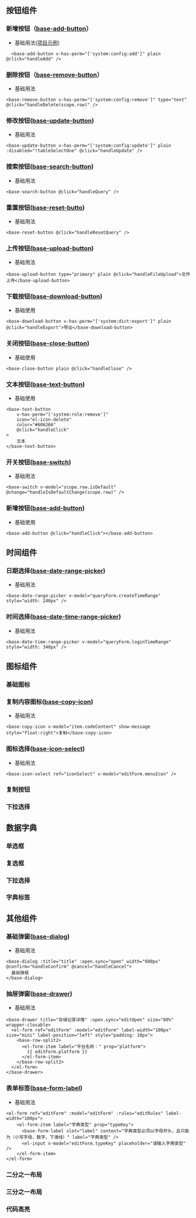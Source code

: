 ## 按钮组件

### 新增按钮（[base-add-button](https://sadfasdf/sadfasdf/)）
* 基础用法([项目示例]())
```vue
  <base-add-button v-has-perm="['system:config:add']" plain @click="handleAdd" />
```

### 删除按钮（[base-remove-button](https://sadfasdf/sadfasdf/)）
* 基础用法
```vue
<base-remove-button v-has-perm="['system:config:remove']" type="text" @click="handleDelete(scope.row)" />
```

### 修改按钮([base-update-button]())
* 基础用法
```vue
<base-update-button v-has-perm="['system:config:update']" plain :disabled="!tableSelectOne" @click="handleUpdate" />
```

### 搜索按钮([base-search-button]())
* 基础用法
```vue
<base-search-button @click="handleQuery" />
```

### 重置按钮([base-reset-butto]())
* 基础用法
```vue
<base-reset-button @click="handleResetQuery" />
```

### 上传按钮([base-upload-button]())
* 基础用法
```vue
<base-upload-button type="primary" plain @click="handleFileUpload">文件上传</base-upload-button>
```

### 下载按钮([base-download-button](https://))
* 基础使用
```vue
<base-download-button v-has-perm="['system:dict:export']" plain @click="handleExport">导出</base-download-button>
```

### 关闭按钮([base-close-button](https://))
* 基础使用
```vue
<base-close-button plain @click="handleClose" />
```


### 文本按钮([base-text-button]())
* 基础使用
```vue
<base-text-button
    v-has-perm="['system:role:remove']"
    icon="el-icon-delete"
    color="#606266"
    @click="handleClick"
>
    文本
</base-text-button>
```

### 开关按钮([base-switch](https://))
* 基础用法
```vue
<base-switch v-model="scope.row.isDefault" @change="handleIsDefaultChange(scope.row)" />
```
### 新增按钮([base-add-button](https://sadfasdf/sadfasdf/))

* 基础使用
```vue
<base-add-button @click="handleClick"></base-add-button>
```
## 时间组件

### 日期选择([base-date-range-picker](https://))
* 基础用法
```vue
<base-date-range-picker v-model="queryForm.createTimeRange" style="width: 240px" />
```

### 时间选择([base-date-time-range-picker](https://))
* 基础用法
```vue
<base-date-time-range-picker v-model="queryForm.loginTimeRange" style="width: 340px" />
```

## 图标组件

### 基础图标

### 复制内容图标([base-copy-icon](https://))
* 基础用法
```vue
<base-copy-icon v-model="item.codeContent" show-message style="float:right">复制</base-copy-icon>
```

### 图标选择([base-icon-select](https://))
* 基础用法
```vue
<base-icon-select ref="iconSelect" v-model="editForm.menuIcon" />
```
### 复制按钮

### 下拉选择

## 数据字典
### 单选框
### 复选框
### 下拉选择
### 字典标签

## 其他组件

### 基础弹窗([base-dialog](https://))
* 基础用法
```vue
<base-dialog :title="title" :open.sync="open" width="600px" @confirm="handleConfirm" @cancel="handleCancel">
  基础弹框
</base-dialog>
```

### 抽屉弹窗([base-drawer](https://))
* 基础用法
```vue
<base-drawer title="存储记录详情" :open.sync="editOpen" size="80%" wrapper-closable>
  <el-form ref="editForm" :model="editForm" label-width="100px" size="mini" label-position="left" style="padding: 10px">
    <base-row-split2>
      <el-form-item label="平台名称：" prop="platform">
        {{ editForm.platform }}
      </el-form-item>
    </base-row-split2>
  </el-form>
</base-drawer>
```

### 表单标签([base-form-label](https://))
* 基础用法
```vue
<el-form ref="editForm" :model="editForm" :rules="editRules" label-width="100px">
    <el-form-item label="字典类型" prop="typeKey">
      <base-form-label slot="label" content="字典类型必须以字母开头，且只能为（小写字母，数字，下滑线）" label="字典类型" />
      <el-input v-model="editForm.typeKey" placeholder="请输入字典类型" />
    </el-form-item>
</el-form>
```

### 二分之一布局

### 三分之一布局

### 代码高亮
